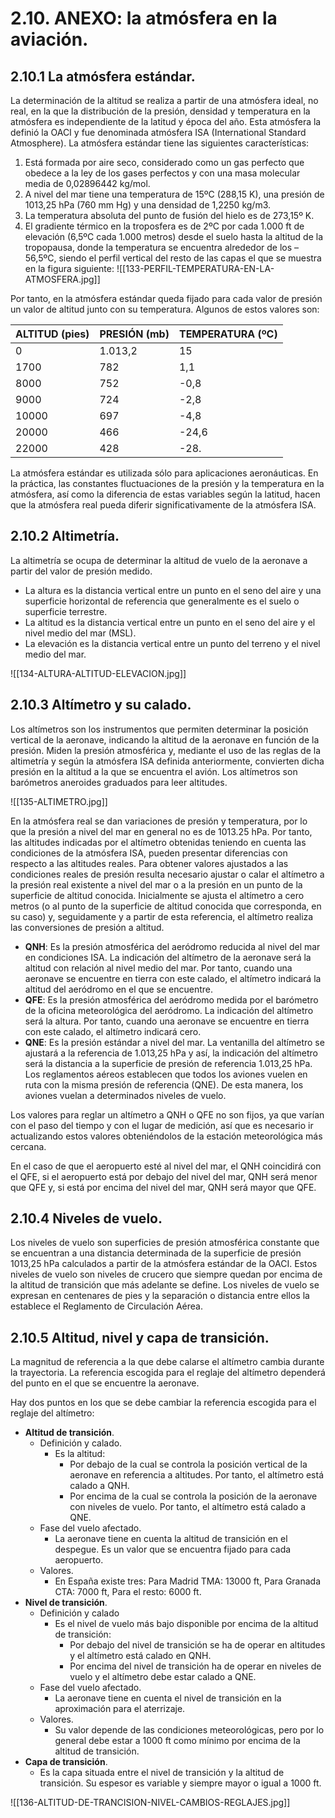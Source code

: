 
# 2.10. ANEXO: la atmósfera en la aviación.

## 2.10.1 La atmósfera estándar.

La determinación de la altitud se realiza a partir de una atmósfera ideal, no real, en la que la distribución de la presión, densidad y temperatura en la atmósfera es independiente de la latitud y época del año. Esta atmósfera la definió la OACI y fue denominada atmósfera ISA (International Standard Atmosphere).
La atmósfera estándar tiene las siguientes características:
1. Está formada por aire seco, considerado como un gas perfecto que obedece a la ley de los gases perfectos y con una masa molecular media de 0,02896442 kg/mol.
2. A nivel del mar tiene una temperatura de 15ºC (288,15 K), una presión de 1013,25 hPa (760 mm Hg) y una densidad de 1,2250 kg/m3.
3. La temperatura absoluta del punto de fusión del hielo es de 273,15º K.
4. El gradiente térmico en la troposfera es de 2ºC por cada 1.000 ft de elevación (6,5ºC cada 1.000 metros) desde el suelo hasta la altitud de la tropopausa, donde la temperatura se encuentra alrededor de los – 56,5ºC, siendo el perfil vertical del resto de las capas el que se muestra en la figura siguiente:
   ![[133-PERFIL-TEMPERATURA-EN-LA-ATMOSFERA.jpg]]

Por tanto, en la atmósfera estándar queda fijado para cada valor de presión un valor de altitud junto con su temperatura. Algunos de estos valores son:

| ALTITUD (pies) | PRESIÓN (mb) | TEMPERATURA (ºC) |
| -------------- | ------------ | ---------------- |
| 0              | 1.013,2      | 15               |
| 1700           | 782          | 1,1              |
| 8000           | 752          | -0,8             |
| 9000           | 724          | -2,8             |
| 10000          | 697          | -4,8             |
| 20000          | 466          | -24,6            |
| 22000          | 428          | -28.             |

La atmósfera estándar es utilizada sólo para aplicaciones aeronáuticas. En la práctica, las constantes fluctuaciones de la presión y la temperatura en la atmósfera, así como la diferencia de estas variables según la latitud, hacen que la atmósfera real pueda diferir significativamente de la atmósfera ISA.

## 2.10.2 Altimetría.

La altimetría se ocupa de determinar la altitud de vuelo de la aeronave a partir del valor de presión medido.
- La altura es la distancia vertical entre un punto en el seno del aire y una superficie horizontal de referencia que generalmente es el suelo o superficie terrestre.
- La altitud es la distancia vertical entre un punto en el seno del aire y el nivel medio del mar (MSL).
- La elevación es la distancia vertical entre un punto del terreno y el nivel medio del mar.

![[134-ALTURA-ALTITUD-ELEVACION.jpg]]

## 2.10.3 Altímetro y su calado.

Los altímetros son los instrumentos que permiten determinar la posición vertical de la aeronave, indicando la altitud de la aeronave en función de la presión. Miden la presión atmosférica y, mediante el uso de las reglas de la altimetría y según la atmósfera ISA definida anteriormente, convierten dicha presión en la altitud a la que se encuentra el avión. Los altímetros son barómetros aneroides graduados para leer altitudes.

![[135-ALTIMETRO.jpg]]

En la atmósfera real se dan variaciones de presión y temperatura, por lo que la presión a nivel del mar en general no es de 1013.25 hPa. Por tanto, las altitudes indicadas por el altímetro obtenidas teniendo en cuenta las condiciones de la atmósfera ISA, pueden presentar diferencias con respecto a las altitudes reales.
Para obtener valores ajustados a las condiciones reales de presión resulta necesario ajustar o calar el altímetro a la presión real existente a nivel del mar o a la presión en un punto de la superficie de altitud conocida. Inicialmente se ajusta el altímetro a cero metros (o al punto de la superficie de altitud conocida que corresponda, en su caso) y, seguidamente y a partir de esta referencia, el altímetro realiza las conversiones de presión a altitud.

- **QNH**: Es la presión atmosférica del aeródromo reducida al nivel del mar en condiciones ISA. La indicación del altímetro de la aeronave será la altitud con relación al nivel medio del mar. Por tanto, cuando una aeronave se encuentre en tierra con este calado, el altímetro indicará la altitud del aeródromo en el que se encuentre.
- **QFE**: Es la presión atmosférica del aeródromo medida por el barómetro de la oficina meteorológica del aeródromo. La indicación del altímetro será la altura. Por tanto, cuando una aeronave se encuentre en tierra con este calado, el altímetro indicará cero.
- **QNE**: Es la presión estándar a nivel del mar. La ventanilla del altímetro se ajustará a la referencia de 1.013,25 hPa y así, la indicación del altímetro será la distancia a la superficie de presión de referencia 1.013,25 hPa. Los reglamentos aéreos establecen que todos los aviones vuelen en ruta con la misma presión de referencia (QNE). De esta manera, los aviones vuelan a determinados niveles de vuelo.

Los valores para reglar un altímetro a QNH o QFE no son fijos, ya que varían con el paso del tiempo y con el lugar de medición, así que es necesario ir actualizando estos valores obteniéndolos de la estación meteorológica más cercana.

En el caso de que el aeropuerto esté al nivel del mar, el QNH coincidirá con el QFE, si el aeropuerto está por debajo del nivel del mar, QNH será menor que QFE y, si está por encima del nivel del mar, QNH será mayor que QFE.

## 2.10.4 Niveles de vuelo.

Los niveles de vuelo son superficies de presión atmosférica constante que se encuentran a una distancia determinada de la superficie de presión 1013,25 hPa calculados a partir de la atmósfera estándar de la OACI. Estos niveles de vuelo son niveles de crucero que siempre quedan por encima de la altitud de transición que más adelante se define. Los niveles de vuelo se expresan en centenares de pies y la separación o distancia entre ellos la establece el Reglamento de Circulación Aérea.

## 2.10.5 Altitud, nivel y capa de transición.

La magnitud de referencia a la que debe calarse el altímetro cambia durante la trayectoria. La referencia escogida para el reglaje del altímetro dependerá del punto en el que se encuentre la aeronave.

Hay dos puntos en los que se debe cambiar la referencia escogida para el reglaje del altímetro:

- **Altitud de transición**.
	- Definición y calado.
		- Es la altitud:
			- Por debajo de la cual se controla la posición vertical de la aeronave en referencia a altitudes. Por tanto, el altímetro está calado a QNH.
			- Por encima de la cual se controla la posición de la aeronave con niveles de vuelo. Por tanto, el altímetro está calado a QNE.
	- Fase del vuelo afectado.
		- La aeronave tiene en cuenta la altitud de transición en el despegue. Es un valor que se encuentra fijado para cada aeropuerto.
	- Valores.
		- En España existe tres: Para Madrid TMA: 13000 ft, Para Granada CTA: 7000 ft, Para el resto: 6000 ft.
- **Nivel de transición**.
	- Definición y calado
		- Es el nivel de vuelo más bajo disponible por encima de la altitud de transición:
			- Por debajo del nivel de transición se ha de operar en altitudes y el altímetro está calado en QNH.
			- Por encima del nivel de transición ha de operar en niveles de vuelo y el altímetro debe estar calado a QNE.
	- Fase del vuelo afectado.
		- La aeronave tiene en cuenta el nivel de transición en la aproximación para el aterrizaje.
	- Valores.
		- Su valor depende de las condiciones meteorológicas, pero por lo general debe estar a 1000 ft como mínimo por encima de la altitud de transición.
- **Capa de transición**.
	- Es la capa situada entre el nivel de transición y la altitud de transición. Su espesor es variable y siempre mayor o igual a 1000 ft.

![[136-ALTITUD-DE-TRANCISION-NIVEL-CAMBIOS-REGLAJES.jpg]]

